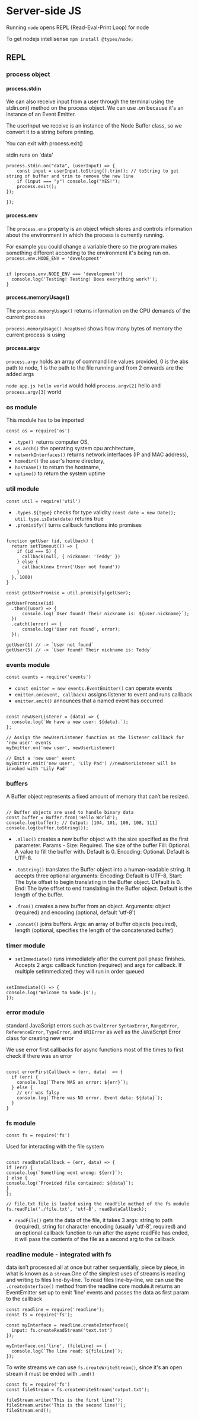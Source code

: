 # Server-side JS

Running `node` opens REPL (Read-Eval-Print Loop) for node

To get nodejs intellisense `npm install @types/node;`

## REPL

### process object

#### process.stdin

We can also receive input from a user through the terminal using the stdin.on() method on the process object. We can use .on because it's an instance of an Event Emitter.

The userInput we receive is an instance of the Node Buffer class, so we convert it to a string before printing.

You can exit with process.exit()

stdin runs on 'data'

```
process.stdin.on("data", (userInput) => {
	const input = userInput.toString().trim(); // toString to get string of buffer and trim to remove the new line
	if (input === "y") console.log("YES!");
	process.exit();
});

});
```

#### process.env

The `process.env` property is an object which stores and controls information about the environment in which the process is currently running.

For example you could change a variable there so the program makes something different according to the environment it's being run on.
`process.env.NODE_ENV = 'development'`

```

if (process.env.NODE_ENV === 'development'){
  console.log('Testing! Testing! Does everything work?');
}

```

#### process.memoryUsage()

The `process.memoryUsage()` returns information on the CPU demands of the current process

`process.memoryUsage().heapUsed` shows how many bytes of memory the current process is using

#### process.argv

`process.argv` holds an array of command line values provided, 0 is the abs path to node, 1 is the path to the file running and from 2 onwards are the added args

`node app.js hello world` would hold `process.argv[2]` hello and `process.argv[3]` world

### os module

This module has to be imported

`const os = require('os')`

- `.type() `returns computer OS,
- `os.arch()` the operating system cpu architecture,
- `networkInterfaces()` returns network interfaces (IP and MAC address),
- `homedir()` the user's home directory,
- `hostname()` to return the hostname,
- `uptime()` to return the system uptime

### util module

`const util = require('util')`

- `.types.${type}` checks for type validity `const date = new Date(); util.type.isDate(date)` returns true
- `.promisify()` turns callback functions into promises

```

function getUser (id, callback) {
  return setTimeout(() => {
    if (id === 5) {
      callback(null, { nickname: 'Teddy' })
    } else {
      callback(new Error('User not found'))
    }
  }, 1000)
}

const getUserPromise = util.promisify(getUser);

getUserPromise(id)
  .then((user) => {
      console.log(`User found! Their nickname is: ${user.nickname}`);
  })
  .catch((error) => {
      console.log('User not found', error);
  });

getUser(1) // -> `User not found`
getUser(5) // -> `User found! Their nickname is: Teddy`

```

### events module

`const events = require('events')`

- `const emitter = new events.EventEmitter()` can operate events
- `emitter.on(event, callback)` assigns listener to event and runs callback
- `emitter.emit()` announces that a named event has occurred

```

const newUserListener = (data) => {
  console.log(`We have a new user: ${data}.`);
};

// Assign the newUserListener function as the listener callback for 'new user' events
myEmitter.on('new user', newUserListener)

// Emit a 'new user' event
myEmitter.emit('new user', 'Lily Pad') //newUserListener will be invoked with 'Lily Pad'

```

### buffers

A Buffer object represents a fixed amount of memory that can’t be resized.

```

// Buffer objects are used to handle binary data
const buffer = Buffer.from('Hello World');
console.log(buffer); // Output: [104, 101, 108, 108, 111]
console.log(buffer.toString());

```

- `.alloc()` creates a new buffer object with the size specified as the first parameter. Params - Size: Required. The size of the buffer
  Fill: Optional. A value to fill the buffer with. Default is 0.
  Encoding: Optional. Default is UTF-8.

- `.toString()` translates the Buffer object into a human-readable string. It accepts three optional arguments: Encoding: Default is UTF-8, Start: The byte offset to begin translating in the Buffer object. Default is 0. End: The byte offset to end translating in the Buffer object. Default is the length of the buffer.

- `.from()` creates a new buffer from an object. Arguments: object (required) and encoding (optional, default 'utf-8')

- `.concat()` joins buffers. Args: an array of buffer objects (required), length (optional, specifies the length of the concatenated buffer)

### timer module

- `setImmediate()` runs immediately after the current poll phase finishes. Accepts 2 args: callback function (required) and args for callback. If multiple setImmediate() they will run in order queued

```

setImmediate(() => {
console.log('Welcome to Node.js');
});

```

### error module

standard JavaScript errors such as `EvalError` `SyntaxError`, `RangeError`, `ReferenceError`, `TypeError`, and `URIError` as well as the JavaScript Error class for creating new error

We use error first callbacks for async functions most of the times to first check if there was an error

```

const errorFirstCallback = (err, data)  => {
  if (err) {
    console.log(`There WAS an error: ${err}`);
  } else {
    // err was falsy
    console.log(`There was NO error. Event data: ${data}`);
  }
}

```

### fs module

`const fs = require('fs')`

Used for interacting with the file system

```

const readDataCallback = (err, data) => {
if (err) {
console.log(`Something went wrong: ${err}`);
} else {
console.log(`Provided file contained: ${data}`);
}
};

// file.txt file is loaded using the readFile method of the fs module
fs.readFile('./file.txt', 'utf-8', readDataCallback);

```

- `readFile()` gets the data of the file, it takes 3 args: string to path (required), string for character encoding (usually 'utf-8', required) and an optional callback function to run after the async readFile has ended, it will pass the contents of the file as a second arg to the callback

### readline module - integrated with fs

data isn’t processed all at once but rather sequentially, piece by piece, in what is known as a `stream`.One of the simplest uses of streams is reading and writing to files line-by-line. To read files line-by-line, we can use the `.createInterface()` method from the readline core module.it returns an EventEmitter set up to emit 'line' events and passes the data as first param to the callback

```
const readline = require('readline');
const fs = require('fs');

const myInterface = readline.createInterface({
  input: fs.createReadStream('text.txt')
});

myInterface.on('line', (fileLine) => {
  console.log(`The line read: ${fileLine}`);
});

```

To write streams we can use `fs.createWriteStream()`, since it's an open stream it must be ended with `.end()`

```
const fs = require('fs')
const fileStream = fs.createWriteStream('output.txt');

fileStream.write('This is the first line!');
fileStream.write('This is the second line!');
fileStream.end();
```
